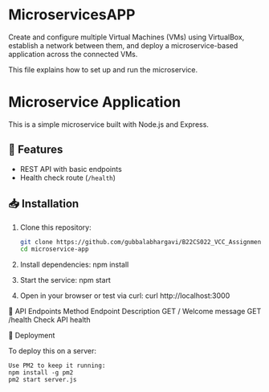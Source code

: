 # MicroservicesAPP
Create and configure multiple Virtual Machines (VMs) using VirtualBox, establish a network between them, and deploy a microservice-based application across the connected VMs.


This file explains how to set up and run the microservice.

# Microservice Application

This is a simple microservice built with Node.js and Express.

## 📌 Features
- REST API with basic endpoints
- Health check route (`/health`)

## 📥 Installation

1. Clone this repository:
   ```bash
   git clone https://github.com/gubbalabhargavi/B22CS022_VCC_Assignment01_microservicesAPP.git
   cd microservice-app

2. Install dependencies:
    npm install
3. Start the service:
   npm start

4. Open in your browser or test via curl:
   curl http://localhost:3000

🔗 API Endpoints
Method	     Endpoint	        Description
GET	          /	                Welcome message
GET	          /health	          Check API health

🚀 Deployment

To deploy this on a server:

    Use PM2 to keep it running:
    npm install -g pm2
    pm2 start server.js
